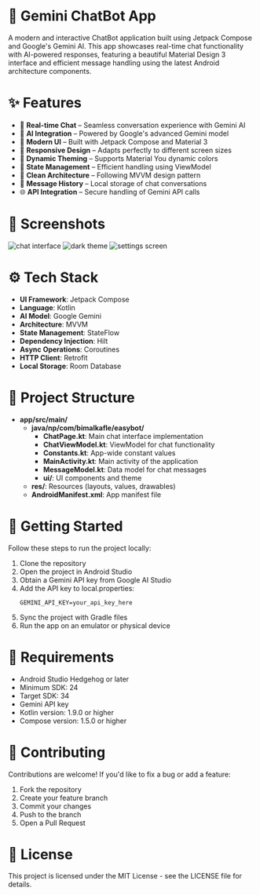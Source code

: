 # 🤖 Gemini ChatBot App
A modern and interactive ChatBot application built using Jetpack Compose and Google's Gemini AI. This app showcases real-time chat functionality with AI-powered responses, featuring a beautiful Material Design 3 interface and efficient message handling using the latest Android architecture components.

# ✨ Features
- 💬 **Real-time Chat** – Seamless conversation experience with Gemini AI
- 🤖 **AI Integration** – Powered by Google's advanced Gemini model
- 🎨 **Modern UI** – Built with Jetpack Compose and Material 3
- 📱 **Responsive Design** – Adapts perfectly to different screen sizes
- 🌈 **Dynamic Theming** – Supports Material You dynamic colors
- 🔄 **State Management** – Efficient handling using ViewModel
- 🎯 **Clean Architecture** – Following MVVM design pattern
- 💾 **Message History** – Local storage of chat conversations
- 🌐 **API Integration** – Secure handling of Gemini API calls

# 📸 Screenshots
![chat interface](path_to_screenshot1)
![dark theme](path_to_screenshot2)
![settings screen](path_to_screenshot3)

# ⚙️ Tech Stack
- **UI Framework**: Jetpack Compose
- **Language**: Kotlin
- **AI Model**: Google Gemini
- **Architecture**: MVVM
- **State Management**: StateFlow
- **Dependency Injection**: Hilt
- **Async Operations**: Coroutines
- **HTTP Client**: Retrofit
- **Local Storage**: Room Database

# 📂 Project Structure
- **app/src/main/**
  - **java/np/com/bimalkafle/easybot/**
    - **ChatPage.kt**: Main chat interface implementation
    - **ChatViewModel.kt**: ViewModel for chat functionality
    - **Constants.kt**: App-wide constant values
    - **MainActivity.kt**: Main activity of the application
    - **MessageModel.kt**: Data model for chat messages
    - **ui/**: UI components and theme
  - **res/**: Resources (layouts, values, drawables)
  - **AndroidManifest.xml**: App manifest file

# 🚀 Getting Started
Follow these steps to run the project locally:
1. Clone the repository
2. Open the project in Android Studio
3. Obtain a Gemini API key from Google AI Studio
4. Add the API key to local.properties:
   ```
   GEMINI_API_KEY=your_api_key_here
   ```
5. Sync the project with Gradle files
6. Run the app on an emulator or physical device

# 🔧 Requirements
- Android Studio Hedgehog or later
- Minimum SDK: 24
- Target SDK: 34
- Gemini API key
- Kotlin version: 1.9.0 or higher
- Compose version: 1.5.0 or higher

# 🤝 Contributing
Contributions are welcome! If you'd like to fix a bug or add a feature:
1. Fork the repository
2. Create your feature branch
3. Commit your changes
4. Push to the branch
5. Open a Pull Request

# 📄 License
This project is licensed under the MIT License - see the LICENSE file for details.
